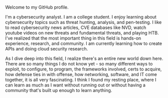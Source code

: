 Welcome to my GitHub profile.

I'm a cybersecurity analyst.
I am a college student.
I enjoy learning about cybersecurity topics such as threat hunting, analysis, and pen-testing.
I like to read cybersecurity news articles, CVE databases like NVD, watch youtube videos on new threats and fundamental threats, and playing HTB.
I've realized that the most important thing in this field is hands-on experience, research, and community.
I am currently learning how to create APIs and doing cloud security research.

As I dive deep into this field, I realize there's an entire new world down here. There are so many things I do not know yet - so many different ways to exploit, to configure, to program, the frameworks involved, certs to acquire, how defense ties in with offense, how networking, software, and IT come together, it is all very fascinating. I think I found my resting place, where I can learn as much as I want without running out or without having a community that's built up enough to learn anything.
